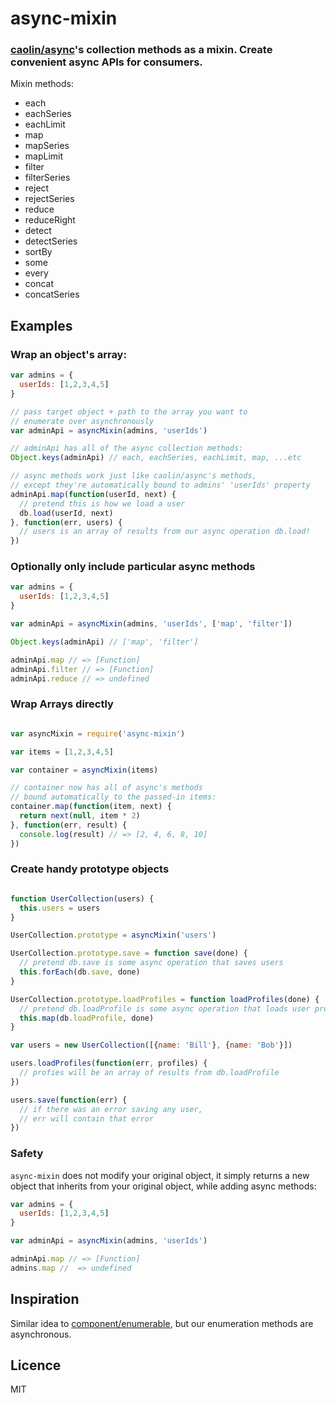 # async-mixin

### [caolin/async](https://github.com/caolan/async)'s collection methods as a mixin. Create convenient async APIs for consumers.

Mixin methods: 

* each
* eachSeries
* eachLimit
* map
* mapSeries
* mapLimit
* filter
* filterSeries
* reject
* rejectSeries
* reduce
* reduceRight
* detect
* detectSeries
* sortBy
* some
* every
* concat
* concatSeries


## Examples

### Wrap an object's array:

```js
var admins = {
  userIds: [1,2,3,4,5]
}

// pass target object + path to the array you want to
// enumerate over asynchronously
var adminApi = asyncMixin(admins, 'userIds')

// adminApi has all of the async collection methods:
Object.keys(adminApi) // each, eachSeries, eachLimit, map, ...etc

// async methods work just like caolin/async's methods,
// except they're automatically bound to admins' 'userIds' property
adminApi.map(function(userId, next) {
  // pretend this is how we load a user
  db.load(userId, next)
}, function(err, users) {
  // users is an array of results from our async operation db.load!
})

```

### Optionally only include particular async methods

```js
var admins = {
  userIds: [1,2,3,4,5]
}

var adminApi = asyncMixin(admins, 'userIds', ['map', 'filter'])

Object.keys(adminApi) // ['map', 'filter']

adminApi.map // => [Function]
adminApi.filter // => [Function]
adminApi.reduce // => undefined

```


### Wrap Arrays directly

```js

var asyncMixin = require('async-mixin')

var items = [1,2,3,4,5]

var container = asyncMixin(items)

// container now has all of async's methods
// bound automatically to the passed-in items:
container.map(function(item, next) {
  return next(null, item * 2)
}, function(err, result) {
  console.log(result) // => [2, 4, 6, 8, 10]
})

```

### Create handy prototype objects

```js

function UserCollection(users) {
  this.users = users
}

UserCollection.prototype = asyncMixin('users')

UserCollection.prototype.save = function save(done) {
  // pretend db.save is some async operation that saves users
  this.forEach(db.save, done)
}

UserCollection.prototype.loadProfiles = function loadProfiles(done) {
  // pretend db.loadProfile is some async operation that loads user profiles
  this.map(db.loadProfile, done)
}

var users = new UserCollection([{name: 'Bill'}, {name: 'Bob'}])

users.loadProfiles(function(err, profiles) {
  // profies will be an array of results from db.loadProfile
})

users.save(function(err) {
  // if there was an error saving any user,
  // err will contain that error
})

```

### Safety

`async-mixin` does not modify your original object, it simply returns a new
object that inherits from your original object, while adding async methods:

```js
var admins = {
  userIds: [1,2,3,4,5]
}

var adminApi = asyncMixin(admins, 'userIds')

adminApi.map // => [Function]
admins.map //  => undefined

```

## Inspiration

Similar idea to [component/enumerable](https://github.com/component/enumerable), but our enumeration methods are asynchronous.

## Licence

MIT
